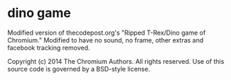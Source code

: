 # dino game

Modified version of thecodepost.org's "Ripped T-Rex/Dino game of Chromium."
Modified to have no sound, no frame, other extras and facebook tracking removed. 

Copyright (c) 2014 The Chromium Authors. All rights reserved.
Use of this source code is governed by a BSD-style license.
